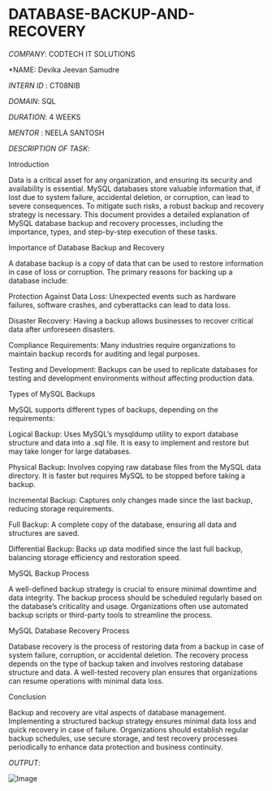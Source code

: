 # DATABASE-BACKUP-AND-RECOVERY

*COMPANY*: CODTECH IT SOLUTIONS

*NAME:  Devika Jeevan Samudre

*INTERN ID* : CT08NIB

*DOMAIN*: SQL

*DURATION*: 4 WEEKS

*MENTOR* : NEELA SANTOSH

*DESCRIPTION OF TASK*:

Introduction

Data is a critical asset for any organization, and ensuring its security and availability is essential. MySQL databases store valuable information that, if lost due to system failure, accidental deletion, or corruption, can lead to severe consequences. To mitigate such risks, a robust backup and recovery strategy is necessary. This document provides a detailed explanation of MySQL database backup and recovery processes, including the importance, types, and step-by-step execution of these tasks.

Importance of Database Backup and Recovery

A database backup is a copy of data that can be used to restore information in case of loss or corruption. The primary reasons for backing up a database include:

Protection Against Data Loss: Unexpected events such as hardware failures, software crashes, and cyberattacks can lead to data loss.

Disaster Recovery: Having a backup allows businesses to recover critical data after unforeseen disasters.

Compliance Requirements: Many industries require organizations to maintain backup records for auditing and legal purposes.

Testing and Development: Backups can be used to replicate databases for testing and development environments without affecting production data.

Types of MySQL Backups

MySQL supports different types of backups, depending on the requirements:

Logical Backup: Uses MySQL’s mysqldump utility to export database structure and data into a .sql file. It is easy to implement and restore but may take longer for large databases.

Physical Backup: Involves copying raw database files from the MySQL data directory. It is faster but requires MySQL to be stopped before taking a backup.

Incremental Backup: Captures only changes made since the last backup, reducing storage requirements.

Full Backup: A complete copy of the database, ensuring all data and structures are saved.

Differential Backup: Backs up data modified since the last full backup, balancing storage efficiency and restoration speed.

MySQL Backup Process

A well-defined backup strategy is crucial to ensure minimal downtime and data integrity. The backup process should be scheduled regularly based on the database’s criticality and usage. Organizations often use automated backup scripts or third-party tools to streamline the process.

MySQL Database Recovery Process

Database recovery is the process of restoring data from a backup in case of system failure, corruption, or accidental deletion. The recovery process depends on the type of backup taken and involves restoring database structure and data. A well-tested recovery plan ensures that organizations can resume operations with minimal data loss.

Conclusion

Backup and recovery are vital aspects of database management. Implementing a structured backup strategy ensures minimal data loss and quick recovery in case of failure. Organizations should establish regular backup schedules, use secure storage, and test recovery processes periodically to enhance data protection and business continuity.

*OUTPUT*:

![Image](https://github.com/user-attachments/assets/5dee1ba0-83f9-4501-b780-3beafd3a3364)

